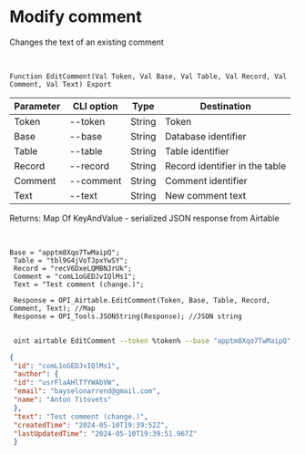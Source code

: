 ﻿---
sidebar_position: 3
---

# Modify comment
 Changes the text of an existing comment


<br/>


`Function EditComment(Val Token, Val Base, Val Table, Val Record, Val Comment, Val Text) Export`

 | Parameter | CLI option | Type | Destination |
 |-|-|-|-|
 | Token | --token | String | Token |
 | Base | --base | String | Database identifier |
 | Table | --table | String | Table identifier |
 | Record | --record | String | Record identifier in the table |
 | Comment | --comment | String | Comment identifier |
 | Text | --text | String | New comment text |

 
 Returns: Map Of KeyAndValue - serialized JSON response from Airtable

<br/>




```bsl title="Code example"
Base = "apptm8Xqo7TwMaipQ";
 Table = "tbl9G4jVoTJpxYwSY";
 Record = "recV6DxeLQMBNJrUk";
 Comment = "comL1oGEDJvIQlMs1";
 Text = "Test comment (change.)";
 
 Response = OPI_Airtable.EditComment(Token, Base, Table, Record, Comment, Text); //Map
 Response = OPI_Tools.JSONString(Response); //JSON string
```
	


```sh title="CLI command example"
 
 oint airtable EditComment --token %token% --base "apptm8Xqo7TwMaipQ" --table "tbl9G4jVoTJpxYwSY" --record "recV6DxeLQMBNJrUk" --comment %comment% --text "Test comment (change.)"

```

```json title="Result"
{
 "id": "comL1oGEDJvIQlMs1",
 "author": {
 "id": "usrFlaAHlTfYWAbVW",
 "email": "bayselonarrend@gmail.com",
 "name": "Anton Titovets"
 },
 "text": "Test comment (change.)",
 "createdTime": "2024-05-10T19:39:52Z",
 "lastUpdatedTime": "2024-05-10T19:39:51.967Z"
 }
```
